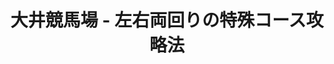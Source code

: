 ---
title: "大井競馬場 - 左右両回りの特殊コース攻略法"
description: "大井競馬場のコース攻略法を距離別に詳しく解説。左右両回り可能な特殊コースの特徴、枠順有利不利、各距離の攻略ポイントを分析。"
course_image: "images/ooi_right.png"
course_specs:
  回り: "右回り（左回りも可能）"
  フルゲート: "16頭"
  1周距離: "内回り：1,400m / 外回り：1,600m"
  直線: "内回り：286m / 外回り：386m"
  幅員: "25m"
  特徴: "日本で唯一左右両回りが可能な競馬場"
distances:
  - title: "大井競馬場1000m攻略法｜スタート力と初速が勝敗を分ける超短距離戦"
    description: "スタートして間もなく最初のコーナーに差し掛かるため、発馬での出遅れは致命的な不利となります。特にフルゲートに近い出走頭数の場合、内外の枠順による影響が顕著に現れ、位置取りの巧さが勝敗に直結します。この舞台で最も重要なのは「スタートダッシュ」と「初速の速さ」。序盤で前に出た馬がそのまま粘り込むケースが多く見られます。一方で、先行勢が競り合ってオーバーペースになった場合は、直線で後方からの差し・追込みが決まることもあり、展開読みが大きなカギとなるコースです。"
    image: "images/ooi/ooi_1000.png"
  - title: "大井競馬場1200m攻略法｜外枠に厳しいスピード決戦"
    description: "スタートから序盤の直線部分は比較的長めに確保されていますが、フルゲートに近い多頭数レースでは外枠の馬が不利を受けやすいコースです。特に外枠から逃げを狙う場合は、スタートでしっかり加速して前へ行けるかどうかが勝負の分かれ目になります。一方、内枠の馬も序盤で前に出られないと、外から被されて進路を失うリスクがあり、位置取り次第では苦戦するケースも少なくありません。ペースは速く流れる傾向にあり、基本的には先行馬が粘り込みやすい舞台ですが、差し馬も前目のポジションを取っておくことが好走の条件です。大井1200mは「枠順とスタートが勝敗を左右するスピード決戦」の典型であり、展開予想においては先行力とポジショニングの巧さを重視することが重要です。"
    image: "images/ooi/ooi_1200.png"
  - title: "大井競馬場1400m攻略法｜内枠優勢で展開予測が勝負のカギ"
    description: "スタート地点は2コーナーポケット。最初のコーナーまでの距離が短いため、内枠が全体的に有利となりやすいコースです。逃げ・先行タイプの馬が外枠に入ると、コーナーで大きな距離ロスを強いられやすく、位置取りに苦労する展開になりがちです。逆に内枠に入った馬でも、スタートで出遅れると他馬に囲まれて動きが制限され、力を発揮できないケースも少なくありません。差し馬の場合は、内枠からスムーズにポジションを確保できれば無駄なくコーナーを回り、長い大井の直線を生かして末脚を繰り出すチャンスが広がります。大井1400mは「内枠優勢＋展開が勝敗を左右する典型的な舞台」であり、予想においては枠順とスタート、さらに序盤の位置取りが最重要ポイントといえるでしょう。"
    image: "images/ooi/ooi_1400.png"
  - title: "大井競馬場1500m攻略法｜内回りコースならではの戦略性"
    description: "スタートから1コーナーまでの距離が短いため、外枠の馬はどうしても外を回らされやすく、距離ロスが大きくなります。特に先行タイプが外枠に入った場合はスムーズに位置を取れず、後手に回って苦しい展開になるケースが目立ちます。内回りコースの特徴として、前方で流れに乗れる先行馬が圧倒的に有利。一方で差し馬は、内側でロスなく立ち回れるかどうかが好走の条件となります。直線は短めで差し込みは難しいものの、序盤から先行争いが激しくなった場合には、後方から差し脚を伸ばす馬が台頭し、波乱の結果になることもあります。大井1500mは「内枠の先行馬が有利」というセオリーを基本にしながらも、展開の乱れ次第で差し馬が突き抜ける可能性も秘めた、戦略性の高い舞台です。"
    image: "images/ooi/ooi_1500.png"
  - title: "大井競馬場1600m攻略法｜ペース配分が勝敗を左右するマイル戦"
    description: "スタートしてすぐに1コーナーを迎えるため、各馬が内へ殺到しやすく、序盤のポジション争いは激しくなります。特にフルゲート時の外枠は不利を受けやすく、スムーズに好位を取るには高い先行力が必要です。展開面では、道中の流れが落ち着きやすく、マイペースで逃げた馬がそのまま粘り込むケースが目立ちます。ただし、後方勢が一斉に動き出すと先行馬が総崩れとなり、差し馬が台頭するシーンも多く見られるのが特徴です。差し馬は外を回るロスを抱えやすいものの、展開が向けば直線で大きく伸びてくる場面があります。大井1600mは「ペース配分次第で勢力図が一変するコース」。逃げ・先行の地力と展開読み、そして差し馬の末脚が交錯するため、枠順と流れをどう読むかが予想の最大のカギとなります。"
    image: "images/ooi/ooi_1600.png"
  - title: "大井競馬場1650m攻略法｜大井唯一の左回りコース"
    description: "大井競馬場の施行距離の中で唯一「左回り」で行われるのが1650m戦です。通常の右回りコースとは異なるため、馬には柔軟なバランス感覚が求められ、騎手にも独特のコース取りや操縦技術が必要となります。また、枠順の有利不利も右回りコースとは逆の傾向が出ることがあり、大井の他の距離では見られない特殊性を持っています。そのため、左回りでの実績や適性を持つ馬を重視することが、予想を組み立てる上で非常に重要です。大井1650mは「大井唯一の左回り」という特殊条件を持つ舞台であり、展開予想や脚質分析に加えて、左回り適性の有無を見極めることが攻略の最大ポイントとなります。"
    image: "images/ooi/ooi_1650.png"
  - title: "大井競馬場1700m攻略法｜外回り直線で実力が試される舞台"
    description: "スタート地点はゴール板手前付近。最初のコーナーまでの距離が短いため、序盤は先行争いが激しくなりやすいコースです。内外の枠順によって位置取りが左右されやすく、特に先行馬にとっては序盤のポジショニングが勝敗を大きく左右します。ただし、このコースは外回りを使用するため直線が長く、差し・追込み馬にとっても十分に力を発揮できる条件が整っています。序盤で脚を使った先行勢が直線で失速すれば、後方からの差し込みが決まる展開も少なくありません。大井1700mは「スタート直後の先行争い」と「直線での脚比べ」が両立する舞台であり、まさに総合力が問われる条件。実力馬が力通りに結果を残しやすい一方で、展開次第では波乱も生まれるコースです。"
    image: "images/ooi/ooi_1700.png"
  - title: "大井1800m攻略法｜スタミナと騎手の駆け引きが重要な中距離戦"
    description: "内回り1600mと同じスタート地点からの発走で、枠順による有利不利は少なく、実力勝負の条件となります。外回りの長い直線を使うため、距離を意識してペースが落ち着くことが多く、逃げ・先行馬が粘るケースが多く見られます。最終的には最後の踏ん張りが勝敗を左右する重要な要素となるコースです。"
    image: "images/ooi/ooi_1800.png"
  - title: "大井2000m攻略法｜実力が反映される距離"
    description: "4コーナーポケット付近からスタートし、最初のコーナーまで約500mの距離があります。長い直線を十分に使えるため、枠順による有利不利はありません。逃げ馬・差し馬を問わず、どの脚質の馬も持てる能力を発揮できるコース設定となっています。"
    image: "images/ooi/ooi_2000.png"
  - title: "大井2400m攻略法｜スタミナ重視と位置取りも鍵に"
    description: "発走後すぐに1周目の3コーナーがあるため、内枠が非常に有利になります。道中のペースが落ち着くことが多く、スローペースで前を行く馬が粘るケースが多数見られます。差し馬は段階的にポジションを上げることが理想的ですが、早めに動きすぎるとスタミナ不足でゴール前に失速することもあります。道中の駆け引きや騎手の絶妙なペース配分が見どころとなります。"
    image: "images/ooi/ooi_2400.png"
  - title: "大井2600m攻略法｜最長距離の消耗戦で精神力も必要"
    description: "1000mと同じスタート地点でやや内枠が有利になります。2400mと同様にペースが落ち着き、スローペースが多い傾向にありますが、大井競馬場で行われる最も長い距離のレースで、最終直線では迫力ある追い比べが展開されます。道中の各騎手の駆け引きも見どころで、2周目の向正面では隊列が大きく動くことも珍しくありません。最後の直線を凌ぎ切る精神力とスタミナが求められます。"
    image: "images/ooi/ooi_2600.png"
---